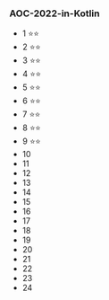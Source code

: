 ### AOC-2022-in-Kotlin

- 1 :star::star:
- 2 :star::star:
- 3 :star::star:
- 4 :star::star:
- 5 :star::star:
- 6 :star::star:
- 7 :star::star:
- 8 :star::star:
- 9 :star::star:
- 10
- 11
- 12
- 13
- 14
- 15
- 16
- 17
- 18
- 19
- 20
- 21
- 22
- 23
- 24